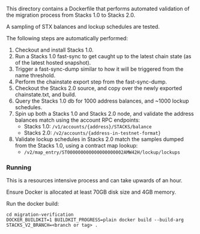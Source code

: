 This directory contains a Dockerfile that performs automated validation of the migration process from Stacks 1.0 to Stacks 2.0.

A sampling of STX balances and lockup schedules are tested.

The following steps are automatically performed:
1. Checkout and install Stacks 1.0.
2. Run a Stacks 1.0 fast-sync to get caught up to the latest chain state (as of the latest hosted snapshot).
3. Trigger a fast-sync-dump similar to how it will be triggered from the name threshold.
4. Perform the chainstate export step from the fast-sync-dump.
5. Checkout the Stacks 2.0 source, and copy over the newly exported chainstate.txt, and build.
6. Query the Stacks 1.0 db for 1000 address balances, and ~1000 lockup schedules.
7. Spin up both a Stacks 1.0 and Stacks 2.0 node, and validate the address balances match using the account RPC endpoints:
   * Stacks 1.0: `/v1/accounts/{address}/STACKS/balance`
   * Stacks 2.0: `/v2/accounts/{address-in-testnet-format}`
8. Validate lockup schedules in Stacks 2.0 match the samples dumped from the Stacks 1.0, using a contract map lookup:
   * `/v2/map_entry/ST000000000000000000002AMW42H/lockup/lockups`



### Running
This is a resources intensive process and can take upwards of an hour.

Ensure Docker is allocated at least 70GB disk size and 4GB memory.

Run the docker build:
```shell
cd migration-verification
DOCKER_BUILDKIT=1 BUILDKIT_PROGRESS=plain docker build --build-arg STACKS_V2_BRANCH=<branch or tag> .
```
